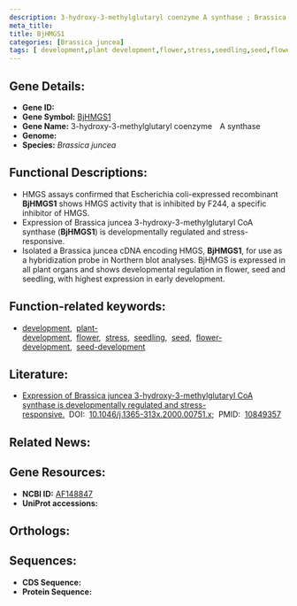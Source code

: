 ```yaml
---
description: 3-hydroxy-3-methylglutaryl coenzyme A synthase ; Brassica juncea
meta_title:
title: BjHMGS1
categories: [Brassica juncea]
tags: [ development,plant development,flower,stress,seedling,seed,flower development,seed development ]
---
```


## Gene Details:
- **Gene ID:** []()
- **Gene Symbol:** <u>BjHMGS1</u>
- **Gene Name:** 3-hydroxy-3-methylglutaryl coenzyme A synthase
- **Genome:** []()
- **Species:** *Brassica juncea*

## Functional Descriptions:
   - HMGS assays confirmed that Escherichia coli-expressed recombinant **BjHMGS1** shows HMGS activity that is inhibited by F244, a specific inhibitor of HMGS. 
   - Expression of Brassica juncea 3-hydroxy-3-methylglutaryl CoA synthase (**BjHMGS1**) is developmentally regulated and stress-responsive.
   - Isolated a Brassica juncea cDNA encoding HMGS, **BjHMGS1**, for use as a hybridization probe in Northern blot analyses. BjHMGS is expressed in all plant organs and shows developmental regulation in flower, seed and seedling, with highest expression in early development.

## Function-related keywords:
   - [development](/tags/development/),&nbsp;&nbsp;[plant-development](/tags/plant-development/),&nbsp;&nbsp;[flower](/tags/flower/),&nbsp;&nbsp;[stress](/tags/stress/),&nbsp;&nbsp;[seedling](/tags/seedling/),&nbsp;&nbsp;[seed](/tags/seed/),&nbsp;&nbsp;[flower-development](/tags/flower-development/),&nbsp;&nbsp;[seed-development](/tags/seed-development/)

## Literature:
   - [Expression of Brassica juncea 3-hydroxy-3-methylglutaryl CoA synthase is developmentally regulated and stress-responsive.](https://doi.org/10.1046/j.1365-313x.2000.00751.x)&nbsp;&nbsp;DOI:&nbsp;&nbsp;[10.1046/j.1365-313x.2000.00751.x](https://doi.org/10.1046/j.1365-313x.2000.00751.x);&nbsp;&nbsp;PMID:&nbsp;&nbsp;[10849357](https://pubmed.ncbi.nlm.nih.gov/10849357/)

## Related News:

## Gene Resources:
- **NCBI ID:**  [AF148847](https://www.ncbi.nlm.nih.gov/gene/?term=AF148847)
- **UniProt accessions:**  [](https://www.uniprot.org/uniprotkb//entry)

## Orthologs:

## Sequences:
- **CDS Sequence:**
- **Protein Sequence:**
